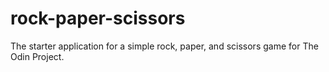 # rock-paper-scissors

The starter application for a simple rock, paper, and scissors game for The Odin Project.